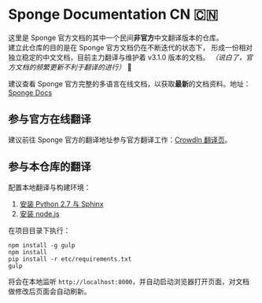# Sponge Documentation CN :cn:

这里是 Sponge 官方文档的其中一个民间**非官方**中文翻译版本的仓库。  
建立此仓库的目的是在 Sponge 官方文档仍在不断迭代的状态下，
形成一份相对独立稳定的中文文档，目前主力翻译与维护着 v3.1.0 版本的文档。
*（说白了，官方文档的频繁更新不利于翻译的进行）* :new_moon_with_face:

建议查看 Sponge 官方完整的多语言在线文档，以获取**最新**的文档资料。地址：[Sponge Docs](https://docs.spongepowered.org/)

## 参与官方在线翻译

建议前往 Sponge 官方的翻译地址参与官方翻译工作：[CrowdIn 翻译页](https://translate.spongepowered.org)。

## 参与本仓库的翻译

配置本地翻译与构建环境：

1. [安装 Python 2.7 与 Sphinx](http://sphinx-doc.org/latest/install.html)
2. [安装 node.js](http://nodejs.org/download/)

在项目目录下执行：

	npm install -g gulp
	npm install
	pip install -r etc/requirements.txt
	gulp

将会在本地监听 ``http://localhost:8000``，并自动启动浏览器打开页面，对文档做修改后页面会自动刷新。

